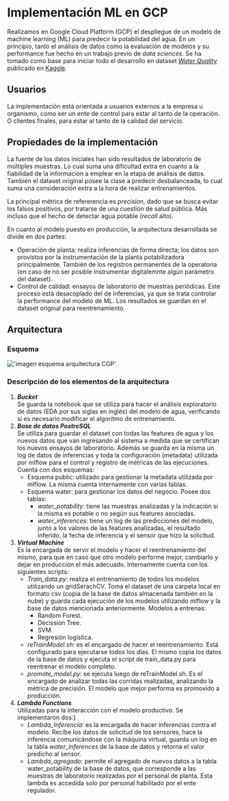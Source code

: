 # Implementación ML en GCP
Realizamos en Google Cloud Platform (GCP) el despliegue de un modelo de machine learning (ML) para predecir la potabilidad del agua. En un principio, tanto el análisis de datos como la evaluación de modelos y su performance fue hecho en un trabajo previo de _data sciences_. Se ha tomado como base para iniciar todo el desarrollo en dataset [_Water Quality_](https://www.kaggle.com/datasets/adityakadiwal/water-potability) publicado en [Kaggle](https://www.kaggle.com/).

## Usuarios
La implementación está orientada a usuarios externos a la empresa u organismo, como ser un ente de control para estar al tanto de la operación. O clientes finales, para estar al tanto de la calidad del servicio. 

## Propiedades de la implementación
La fuente de los datos iniciales han sido resultados de laboratorio de múltiples muestras. Lo cual suma una dificultad extra en cuanto a la fiabilidad de la información a emplear en la etapa de análisis de datos. También el dataset original posee la clase a predecir desbalanceada, lo cual suma una consideración extra a la hora de realizar entrenamientos. 

La principal métrica de refererencia es _precision_, dado que se busca evitar los falsos positivos, por tratarse de una cuestión de salud pública. Más incluso que el hecho de detectar agua potable (_recall_ alto). 

En cuanto al modelo puesto en producción, la arquitectura desarrollada se divide en dos partes:
- Operación de planta: realiza inferencias de forma directa; los datos son provistos por la instrumentación de la planta potabilizadora principalmente. También de los registros permanentes de la operatoria (en caso de no ser posible instrumentar digitalemnte algún parámetro del dataset).
- Control de calidad: ensayos de laboratorio de muestras periódicas. Este proceso está desacoplado del de inferencias, ya que se trata controlar la performance del modelo de ML. Los resultados se guardan en el dataset original para reentrenamiento. 

## Arquitectura
### Esquema
!['imagen esquema arquitectura CGP']('.\images\architecture_wp_GCP.png')



### Descripción de los elementos de la arquitectura
1. **_Bucket_**  
   Se guarda la notebook que se utiliza para hacer el análisis exploratorio de datos (EDA por sus siglas en inglés) del modelo de agua, verificando si es necesario modificar el algoritmo de entrenamiento.
1. **_Base de datos PostreSQL_**  
   Se utiliza para guardar el dataset con todas las features de agua y los nuevos datos que van ingresando al sistema a medida que se certifican los nuevos ensayos de laboratorio.  Además se guarda en la misma un log de datos de inferencias y toda la configuración (metadata) utilizada por mlflow para el control y registro de métricas de las ejecuciones. Cuenta con dos esquemas:
   - Esquema public: utilizado para gestionar la metadata utilizada por mlflow. La misma cuenta internamente con varias tablas.
   - Esquema water: para gestionar los datos del negocio. Posee dos tablas:
     - _water_potability_: tiene las muestras analizadas y la indicación si la misma es potable o no según sus features asociadas.  
     - _water_inferences_: tiene un log de las predicciones del modelo, junto a los valores de las features analizadas, el resultado inferido, la fecha de inferencia y el sensor que hizo la solicitud.
1. **_Virtual Machine_**  
   Es la encargada de servir el modelo y hacer el reentrenamiento del mismo, para que en caso que otro modelo performe mejor, cambiarlo y dejar en producción el más adecuado. Internamente cuenta con los siguientes scripts:
   - _Train_data.py_: realiza el entrenamiento de todos los modelos utilizando un gridSerachCV. Toma el dataset de una carpeta local en formato csv (copia de la base de datos almacenada también en la nube) y guarda cada ejecución de los modelos utilizando mlflow y la base de datos mencionada anteriormente. Modelos a entrenas:
     - Random Forest.
     - Decission Tree.
     - SVM.
     - Regresión logística.
    - _reTrainModel.sh_: es el encargado de hacer el reentrenamiento. Está configurado para ejecutarse todos los días. El mismo copia los datos de la base de datos y ejecuta el script de train_data.py para reentrenar el modelo completo.
    - _promote_model.py_: se ejecuta luego de reTrainModel.sh. Es el encargado de analizar todas las corridas realizadas, analizando la métrica de precisión. El modelo que mejor performa es promovido a producción.
1. **_Lambda Functions_**  
    Utilizadas para la interacción con el modelo productivo. Se implementaron dos:}
    - _Lambda_Inferencia_: es la encargada de hacer inferencias contra el modelo. Recibe los datos de solicitud de los sensores, hace la inferencia comunicándose con la máquina virtual, guarda un log en la tabla _water_inferences_ de la base de datos y retorna el valor predicho al sensor.
    - _Lambda_agregado_: permite el agregado de nuevos datos a la tabla water_potability de la base de datos, que corresponde a las muestras de laboratorio realizadas por el personal de planta. Esta lambda es accedida solo por personal habilitado por el ente regulador.





